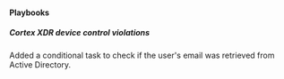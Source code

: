 
#### Playbooks

##### Cortex XDR device control violations

Added a conditional task to check if the user's email was retrieved from Active Directory. 
